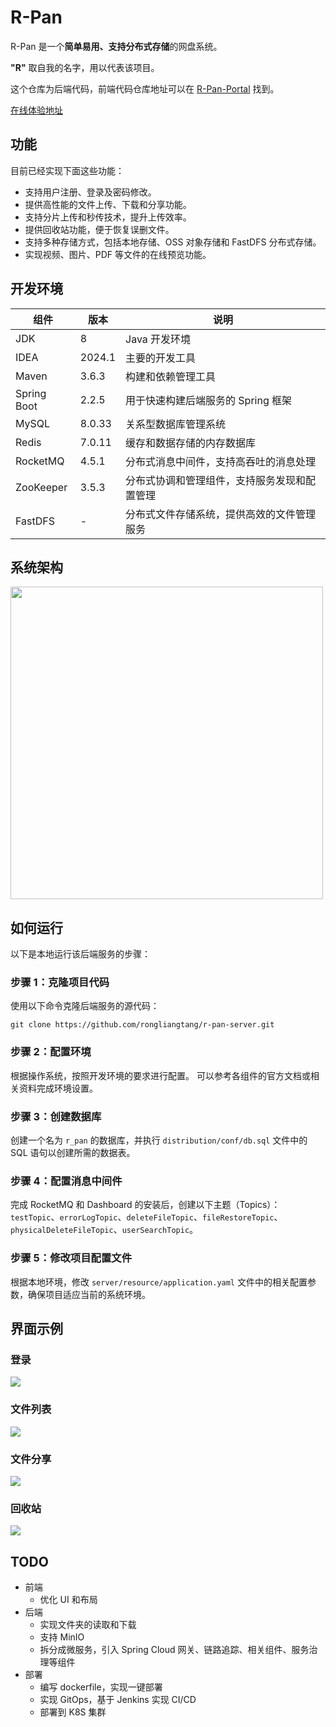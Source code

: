 # R-Pan
R-Pan 是一个**简单易用、支持分布式存储**的网盘系统。

**"R"** 取自我的名字，用以代表该项目。

这个仓库为后端代码，前端代码仓库地址可以在 [R-Pan-Portal](https://github.com/rongliangtang/r-pan-portal) 找到。

[在线体验地址](https://pan.tangrl.cn)

## 功能
目前已经实现下面这些功能：

- 支持用户注册、登录及密码修改。
- 提供高性能的文件上传、下载和分享功能。
- 支持分片上传和秒传技术，提升上传效率。
- 提供回收站功能，便于恢复误删文件。
- 支持多种存储方式，包括本地存储、OSS 对象存储和 FastDFS 分布式存储。
- 实现视频、图片、PDF 等文件的在线预览功能。

## 开发环境
| **组件** | **版本**      | **说明**                                              |
|--------|---------------|-------------------------------------------------------|
| JDK    | 8             | Java 开发环境                                          |
| IDEA   | 2024.1        | 主要的开发工具                                         |
| Maven  | 3.6.3         | 构建和依赖管理工具                                     |
| Spring Boot | 2.2.5         | 用于快速构建后端服务的 Spring 框架                     |
| MySQL  | 8.0.33        | 关系型数据库管理系统                                   |
| Redis  | 7.0.11        | 缓存和数据存储的内存数据库                             |
| RocketMQ | 4.5.1         | 分布式消息中间件，支持高吞吐的消息处理                 |
| ZooKeeper | 3.5.3         | 分布式协调和管理组件，支持服务发现和配置管理           |
| FastDFS | -             | 分布式文件存储系统，提供高效的文件管理服务             |

## 系统架构

<img src="https://blog-1259405505.cos.ap-guangzhou.myqcloud.com/arch.png" width="500">

## 如何运行
以下是本地运行该后端服务的步骤：

### 步骤 1：克隆项目代码
使用以下命令克隆后端服务的源代码：

```shell
git clone https://github.com/rongliangtang/r-pan-server.git
```

### 步骤 2：配置环境
根据操作系统，按照开发环境的要求进行配置。
可以参考各组件的官方文档或相关资料完成环境设置。

### 步骤 3：创建数据库
创建一个名为 `r_pan` 的数据库，并执行 `distribution/conf/db.sql` 文件中的 SQL 语句以创建所需的数据表。


### 步骤 4：配置消息中间件
完成 RocketMQ 和 Dashboard 的安装后，创建以下主题（Topics）：`testTopic`、`errorLogTopic`、`deleteFileTopic`、`fileRestoreTopic`、`physicalDeleteFileTopic`、`userSearchTopic`。

### 步骤 5：修改项目配置文件
根据本地环境，修改 `server/resource/application.yaml` 文件中的相关配置参数，确保项目适应当前的系统环境。

## 界面示例
### 登录
![](https://blog-1259405505.cos.ap-guangzhou.myqcloud.com/20240906112645.png)

### 文件列表
![](https://blog-1259405505.cos.ap-guangzhou.myqcloud.com/20240906112706.png)

### 文件分享
![](https://blog-1259405505.cos.ap-guangzhou.myqcloud.com/20240906112821.png)

### 回收站
![](https://blog-1259405505.cos.ap-guangzhou.myqcloud.com/20240906112749.png)

## TODO
- 前端
  - 优化 UI 和布局
- 后端
  - 实现文件夹的读取和下载
  - 支持 MinIO
  - 拆分成微服务，引入 Spring Cloud 网关、链路追踪、相关组件、服务治理等组件
- 部署
  - 编写 dockerfile，实现一键部署
  - 实现 GitOps，基于 Jenkins 实现 CI/CD
  - 部署到 K8S 集群